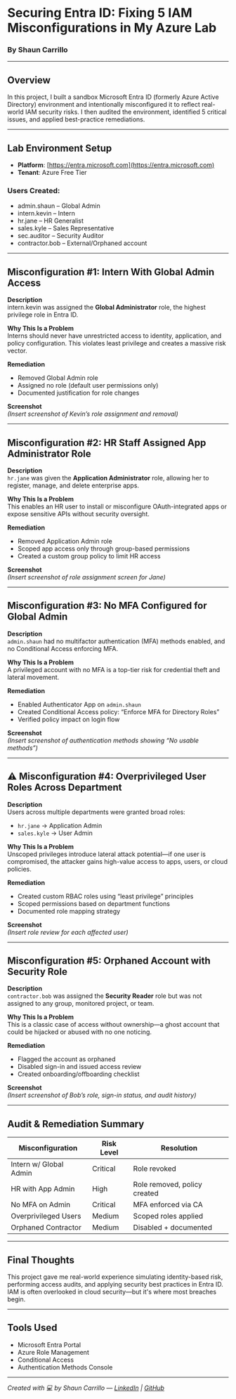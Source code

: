 # Securing Entra ID: Fixing 5 IAM Misconfigurations in My Azure Lab  
### By Shaun Carrillo

---

## Overview

In this project, I built a sandbox Microsoft Entra ID (formerly Azure Active Directory) environment and intentionally misconfigured it to reflect real-world IAM security risks. I then audited the environment, identified 5 critical issues, and applied best-practice remediations.

---

## Lab Environment Setup

- **Platform**: [https://entra.microsoft.com](https://entra.microsoft.com)
- **Tenant**: Azure Free Tier

### Users Created:
- admin.shaun – Global Admin  
- intern.kevin – Intern  
- hr.jane – HR Generalist
- sales.kyle – Sales Representative
- sec.auditor – Security Auditor  
- contractor.bob – External/Orphaned account  

---

##  Misconfiguration #1: Intern With Global Admin Access

**Description**  
intern.kevin was assigned the **Global Administrator** role, the highest privilege role in Entra ID.

**Why This Is a Problem**  
Interns should never have unrestricted access to identity, application, and policy configuration. This violates least privilege and creates a massive risk vector.

**Remediation**
- Removed Global Admin role  
- Assigned no role (default user permissions only)  
- Documented justification for role changes  

**Screenshot**  
*(Insert screenshot of Kevin’s role assignment and removal)*

---

## Misconfiguration #2: HR Staff Assigned App Administrator Role

**Description**  
`hr.jane` was given the **Application Administrator** role, allowing her to register, manage, and delete enterprise apps.

**Why This Is a Problem**  
This enables an HR user to install or misconfigure OAuth-integrated apps or expose sensitive APIs without security oversight.

**Remediation**
- Removed Application Admin role  
- Scoped app access only through group-based permissions  
- Created a custom group policy to limit HR access  

**Screenshot**  
*(Insert screenshot of role assignment screen for Jane)*

---

## Misconfiguration #3: No MFA Configured for Global Admin

**Description**  
`admin.shaun` had no multifactor authentication (MFA) methods enabled, and no Conditional Access enforcing MFA.

**Why This Is a Problem**  
A privileged account with no MFA is a top-tier risk for credential theft and lateral movement.

**Remediation**
- Enabled Authenticator App on `admin.shaun`  
- Created Conditional Access policy: “Enforce MFA for Directory Roles”  
- Verified policy impact on login flow  

**Screenshot**  
*(Insert screenshot of authentication methods showing “No usable methods”)*

---

## ⚠️ Misconfiguration #4: Overprivileged User Roles Across Department

**Description**  
Users across multiple departments were granted broad roles:

- `hr.jane` → Application Admin  
- `sales.kyle` → User Admin  

**Why This Is a Problem**  
Unscoped privileges introduce lateral attack potential—if one user is compromised, the attacker gains high-value access to apps, users, or cloud policies.

**Remediation**
- Created custom RBAC roles using “least privilege” principles  
- Scoped permissions based on department functions  
- Documented role mapping strategy  

**Screenshot**  
*(Insert role review for each affected user)*

---

## Misconfiguration #5: Orphaned Account with Security Role

**Description**  
`contractor.bob` was assigned the **Security Reader** role but was not assigned to any group, monitored project, or team.

**Why This Is a Problem**  
This is a classic case of access without ownership—a ghost account that could be hijacked or abused with no one noticing.

**Remediation**
- Flagged the account as orphaned  
- Disabled sign-in and issued access review  
- Created onboarding/offboarding checklist  

**Screenshot**  
*(Insert screenshot of Bob’s role, sign-in status, and audit history)*

---

## Audit & Remediation Summary

| Misconfiguration             | Risk Level | Resolution                  |
|-----------------------------|------------|-----------------------------|
| Intern w/ Global Admin      | Critical   | Role revoked                |
| HR with App Admin           | High       | Role removed, policy created|
| No MFA on Admin             | Critical   | MFA enforced via CA         |
| Overprivileged Users        | Medium     | Scoped roles applied        |
| Orphaned Contractor         | Medium     | Disabled + documented       |

---

## Final Thoughts

This project gave me real-world experience simulating identity-based risk, performing access audits, and applying security best practices in Entra ID. IAM is often overlooked in cloud security—but it's where most breaches begin.

---

## Tools Used

- Microsoft Entra Portal  
- Azure Role Management  
- Conditional Access  
- Authentication Methods Console  

---

*Created with 💻 by Shaun Carrillo — [LinkedIn](https://linkedin.com/in/shaun-carrillo) | [GitHub](https://github.com/shaunc11)*
